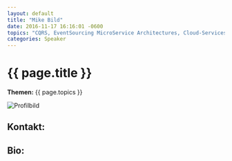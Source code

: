 ```yaml
---
layout: default
title: "Mike Bild"
date: 2016-11-17 16:16:01 -0600
topics: "CQRS, EventSourcing MicroService Architectures, Cloud-Services mit NodeJS, C#, F#, Docker Stack, App-Development mit JavaScript (React, Relay, GraphQL, AngularJS)"
categories: Speaker
---
```


# {{ page.title }}

**Themen:** {{ page.topics }}

![Profilbild](/assets/img/speakers/dummy.jpg)

## Kontakt:

## Bio:


